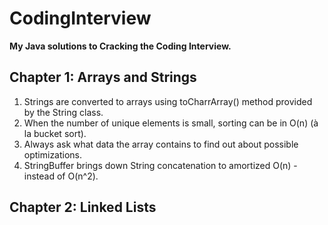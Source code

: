 # CodingInterview

**My Java solutions to Cracking the Coding Interview.**

## Chapter 1: Arrays and Strings
1. Strings are converted to arrays using toCharrArray() method provided by the String class.
2. When the number of unique elements is small, sorting can be in O(n) (à la bucket sort).
3. Always ask what data the array contains to find out about possible optimizations.
4. StringBuffer brings down String concatenation to amortized O(n) - instead of O(n^2).

Chapter 2: Linked Lists
-----------------------
